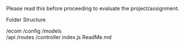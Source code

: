 Please read this before proceeding to evaluate the project/assignment.

Folder Structure

/ecom
    /config
    /models   
    /api
        /routes
        /controller
    index.js
    ReadMe.md